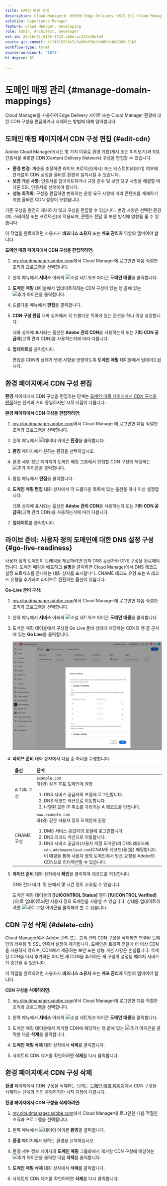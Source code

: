 ```yaml
---
title: 도메인 매핑 관리
description: Cloud Manager을 사용하여 Edge Delivery 사이트 또는 Cloud Manager 환경에 대한 CDN 구성을 편집 및 업데이트하거나 삭제하는 방법에 대해 알아봅니다.
solution: Experience Manager
feature: Cloud Manager, Developing
role: Admin, Architect, Developer
exl-id: 2ec16c91-0195-4732-a26d-ac223e10afb9
source-git-commit: 41f4619728e7c9a964f38c0d96b3cb88969c31b8
workflow-type: tm+mt
source-wordcount: '1073'
ht-degree: 8%

---
```


# 도메인 매핑 관리 {#manage-domain-mappings}

Cloud Manager을 사용하여 Edge Delivery 사이트 또는 Cloud Manager 환경에 대한 CDN 구성을 편집하거나 삭제하는 방법에 대해 알아봅니다.

## 도메인 매핑 페이지에서 CDN 구성 편집 {#edit-cdn}

Adobe Cloud Manager에서는 몇 가지 이유로 환경 계층(게시 또는 미리보기)과 SSL 인증서를 비롯한 CDN(Content Delivery Network) 구성을 편집할 수 있습니다.

* **환경 변경**: 계층을 조정하면 라이브 프로덕션(게시) 또는 테스트(미리보기) 여부에 관계없이 CDN 설정을 올바른 환경과 일치시킬 수 있습니다.
* **보안 개선 사항**: 인증서를 업데이트하거나 규정 준수 및 보안 요구 사항을 해결할 때 다른 SSL 인증서를 선택해야 합니다.
* **성능 최적화**: 구성을 편집하면 변화하는 운영 요구 사항에 따라 콘텐츠를 게재하기 위한 올바른 CDN 설정이 보장됩니다.

기존 구성을 완전히 제거하지 않고 구성을 편집할 수 있습니다. 변경 사항은 선택한 환경(예: 스테이징 또는 프로덕션)에 적용되며, 콘텐츠 전달 및 보안 방식에 영향을 줄 수 있습니다.

이 작업을 완료하려면 사용자가 **비즈니스 소유자** 또는 **배포 관리자** 역할의 멤버여야 합니다.

**도메인 매핑 페이지에서 CDN 구성을 편집하려면:**

1. [my.cloudmanager.adobe.com](https://my.cloudmanager.adobe.com/)에서 Cloud Manager에 로그인한 다음 적절한 조직과 프로그램을 선택합니다.
1. 왼쪽 메뉴에서 **서비스** 아래의 ![소셜 네트워크 아이콘](https://spectrum.adobe.com/static/icons/workflow_18/Smock_SocialNetwork_18_N.svg) **도메인 매핑**&#x200B;을 클릭합니다.
1. **도메인 매핑** 테이블에서 업데이트하려는 CDN 구성이 있는 행 끝에 있는 ![추가 아이콘](https://spectrum.adobe.com/static/icons/workflow_18/Smock_More_18_N.svg)을 클릭합니다.

1. 드롭다운 메뉴에서 **편집**&#x200B;을 클릭합니다.

1. **CDN 구성 편집** 대화 상자에서 각 드롭다운 목록에 있는 옵션을 하나 이상 설정합니다.

   대화 상자에 표시되는 옵션은 **Adobe 관리 CDN**&#x200B;을 사용하는지 또는 **기타 CDN 공급자**(고객 관리 CDN)를 사용하는지에 따라 다릅니다.

1. **업데이트**&#x200B;를 클릭합니다.

   편집된 CDN의 상태가 변경 사항을 반영하도록 **도메인 매핑** 테이블에서 업데이트됩니다.


## 환경 페이지에서 CDN 구성 편집

**환경** 페이지에서 CDN 구성을 편집하는 단계는 [도메인 매핑 페이지에서 CDN 구성을 편집](#edit-cdn)하는 단계와 거의 동일하지만 시작 지점이 다릅니다.

**환경 페이지에서 CDN 구성을 편집하려면:**

1. [my.cloudmanager.adobe.com](https://my.cloudmanager.adobe.com/)에서 Cloud Manager에 로그인한 다음 적절한 조직과 프로그램을 선택합니다.

1. 왼쪽 메뉴에서 ![데이터 아이콘](https://spectrum.adobe.com/static/icons/workflow_18/Smock_Data_18_N.svg) **환경**&#x200B;을 클릭합니다.

1. **환경** 페이지에서 원하는 환경을 선택하십시오.

1. 환경 세부 정보 페이지의 도메인 매핑 그룹에서 편집할 CDN 구성에 해당하는 ![추가 아이콘](https://spectrum.adobe.com/static/icons/workflow_18/Smock_More_18_N.svg)을 클릭합니다.

1. 팝업 메뉴에서 **편집**&#x200B;을 클릭합니다.

1. **도메인 매핑 편집** 대화 상자에서 각 드롭다운 목록에 있는 옵션을 하나 이상 설정합니다.

   대화 상자에 표시되는 옵션은 **Adobe 관리 CDN**&#x200B;을 사용하는지 또는 **기타 CDN 공급자**(고객 관리 CDN)를 사용하는지에 따라 다릅니다.

1. **업데이트**&#x200B;를 클릭합니다.


## 라이브 준비: 사용자 정의 도메인에 대한 DNS 설정 구성 {#go-live-readiness}

사용자 정의 도메인이 트래픽을 제공하려면 먼저 DNS 공급자와 DNS 구성을 완료해야 합니다. 도메인 매핑을 배포하고 **실행**&#x200B;을 클릭하면 Cloud Manager에서 DNS 레코드 설정 프로세스를 안내하는 대화 상자를 표시합니다. CNAME 레코드 유형 또는 A 레코드 유형을 추가하여 라이브로 전환하는 옵션이 있습니다.

<!-- See also [APEX record](/help/implementing/cloud-manager/custom-domain-names/add-custom-domain-name.md#adobe-managed-cert-cname-record#adobe-managed-cert-apex-record) and [CNAME record](/help/implementing/cloud-manager/custom-domain-names/add-custom-domain-name.md#adobe-managed-cert-cname-record). -->

**Go-Live 준비 구성:**

1. [my.cloudmanager.adobe.com](https://my.cloudmanager.adobe.com/)에서 Cloud Manager에 로그인한 다음 적절한 조직과 프로그램을 선택합니다.
1. 왼쪽 메뉴에서 **서비스** 아래의 ![소셜 네트워크 아이콘](https://spectrum.adobe.com/static/icons/workflow_18/Smock_SocialNetwork_18_N.svg) **도메인 매핑**&#x200B;을 클릭합니다.
1. 도메인 매핑 테이블에서 구성할 Go Live 준비 상태에 해당하는 CDN의 행 끝 근처에 있는 **Go Live**&#x200B;를 클릭합니다.

   ![라이브 준비 대화 상자](/help/implementing/cloud-manager/assets/domain-mappings-go-live-readiness.png)

1. **라이브 준비** 대화 상자에서 다음 중 하나를 수행합니다.

   | 옵션 | 단계 |
   | --- | --- |
   | A 기록 구성 | `example.com`<br>과(와) 같은 루트 도메인에 권장<ol><li>DNS 서비스 공급자의 포털에 로그인합니다.<li>DNS 레코드 섹션으로 이동합니다.<li>나열된 모든 IP 주소를 가리키는 A 레코드를 만듭니다.</li></ol> |
   | CNAME 구성 | `www.example.com`<br>과(와) 같은 사용자 정의 도메인에 권장<ol><li>DMS 서비스 공급자의 포털에 로그인합니다.<li>DNS 레코드 섹션으로 이동합니다.<li>DNS 서비스 공급자(사용자 지정 도메인)의 DNS 레코드에 `cdn.adobeaemcloud.com`(CNAME 레코드)을(를) 매핑합니다. 이 매핑을 통해 사용자 정의 도메인에서 받은 요청을 Adobe의 CDN으로 리디렉션할 수 있습니다.</li></ol> |

1. **라이브 준비** 대화 상자에서 **확인**&#x200B;을 클릭하여 레코드를 저장합니다.

   DNS 전파 대기. 몇 분에서 몇 시간 정도 소요될 수 있습니다.

   도메인 매핑 테이블의 **[!UICONTROL Status]** 열이 **[!UICONTROL Verified]**(으)로 업데이트되면 사용자 정의 도메인을 사용할 수 있습니다. 상태를 업데이트하려면 ![새로 고침 아이콘](https://spectrum.adobe.com/static/icons/workflow_18/Smock_Refresh_18_N.svg)을 클릭해야 할 수 있습니다.

## CDN 구성 삭제 {#delete-cdn}

Cloud Manager에서 Adobe 관리 또는 고객 관리 CDN 구성을 삭제하면 연결된 도메인의 라우팅 및 SSL 인증서 설정이 제거됩니다. 도메인은 트래픽 전달에 더 이상 CDN을 사용하지 않으며, CDN에서 제공하는 보안 또는 성능 개선 사항은 손실됩니다. 삭제된 CDN을 다시 추가하든 아니면 새 CDN을 추가하든 새 구성이 설정될 때까지 서비스가 중단될 수 있습니다.

이 작업을 완료하려면 사용자가 **비즈니스 소유자** 또는 **배포 관리자** 역할의 멤버여야 합니다.

**CDN 구성을 삭제하려면:**

1. [my.cloudmanager.adobe.com](https://my.cloudmanager.adobe.com/)에서 Cloud Manager에 로그인한 다음 적절한 조직과 프로그램을 선택합니다.

1. 왼쪽 메뉴에서 **서비스** 아래의 ![소셜 네트워크 아이콘](https://spectrum.adobe.com/static/icons/workflow_18/Smock_SocialNetwork_18_N.svg) **도메인 매핑**&#x200B;을 클릭합니다.

1. 도메인 매핑 테이블에서 제거할 CDN에 해당하는 행 끝에 있는 ![추가 아이콘](https://spectrum.adobe.com/static/icons/workflow_18/Smock_More_18_N.svg)을 클릭한 다음 **삭제**&#x200B;를 클릭합니다.

1. **도메인 매핑 삭제** 대화 상자에서 **삭제**&#x200B;를 클릭합니다.

1. 사이트의 CDN 제거를 확인하려면 **삭제**&#x200B;를 다시 클릭합니다.


## 환경 페이지에서 CDN 구성 삭제

**환경** 페이지에서 CDN 구성을 삭제하는 단계는 [도메인 매핑 페이지](#edit-cdn)에서 CDN 구성을 삭제하는 단계와 거의 동일하지만 시작 지점이 다릅니다.

**환경 페이지에서 CDN 구성을 삭제하려면:**

1. [my.cloudmanager.adobe.com](https://my.cloudmanager.adobe.com/)에서 Cloud Manager에 로그인한 다음 적절한 조직과 프로그램을 선택합니다.

1. 왼쪽 메뉴에서 ![데이터 아이콘](https://spectrum.adobe.com/static/icons/workflow_18/Smock_Data_18_N.svg) **환경**&#x200B;을 클릭합니다.

1. **환경** 페이지에서 원하는 환경을 선택하십시오.

1. 환경 세부 정보 페이지의 **도메인 매핑** 그룹화에서 제거할 CDN 구성에 해당하는 ![추가 아이콘](https://spectrum.adobe.com/static/icons/workflow_18/Smock_More_18_N.svg)을 클릭한 다음 **삭제**&#x200B;를 클릭합니다.

1. **도메인 매핑 삭제** 대화 상자에서 **삭제**&#x200B;를 클릭합니다.

1. 사이트의 CDN 제거를 확인하려면 **삭제**&#x200B;를 다시 클릭합니다.
